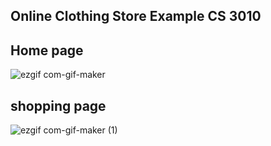 ## Online Clothing Store Example CS 3010
## Home page 

![ezgif com-gif-maker](https://user-images.githubusercontent.com/20680964/140602626-7e57ceef-d8e3-4cda-94ba-86d3ecfd0631.gif) 


## shopping page

![ezgif com-gif-maker (1)](https://user-images.githubusercontent.com/20680964/140602689-6887843f-6354-4cad-8a29-d5cbfbd771e1.gif)
